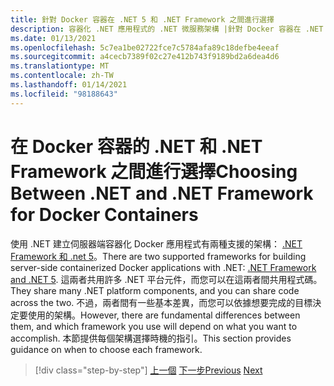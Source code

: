 ```yaml
---
title: 針對 Docker 容器在 .NET 5 和 .NET Framework 之間進行選擇
description: 容器化 .NET 應用程式的 .NET 微服務架構 |針對 Docker 容器在 .NET 5 和 .NET Framework 之間進行選擇
ms.date: 01/13/2021
ms.openlocfilehash: 5c7ea1be02722fce7c5784afa89c18defbe4eeaf
ms.sourcegitcommit: a4cecb7389f02c27e412b743f9189bd2a6dea4d6
ms.translationtype: MT
ms.contentlocale: zh-TW
ms.lasthandoff: 01/14/2021
ms.locfileid: "98188643"
---
```

# <a name="choosing-between-net-and-net-framework-for-docker-containers"></a><span data-ttu-id="28f82-103">在 Docker 容器的 .NET 和 .NET Framework 之間進行選擇</span><span class="sxs-lookup"><span data-stu-id="28f82-103">Choosing Between .NET and .NET Framework for Docker Containers</span></span>

<span data-ttu-id="28f82-104">使用 .NET 建立伺服器端容器化 Docker 應用程式有兩種支援的架構： [.NET Framework 和 .net 5](https://dotnet.microsoft.com/download)。</span><span class="sxs-lookup"><span data-stu-id="28f82-104">There are two supported frameworks for building server-side containerized Docker applications with .NET: [.NET Framework and .NET 5](https://dotnet.microsoft.com/download).</span></span> <span data-ttu-id="28f82-105">這兩者共用許多 .NET 平台元件，而您可以在這兩者間共用程式碼。</span><span class="sxs-lookup"><span data-stu-id="28f82-105">They share many .NET platform components, and you can share code across the two.</span></span> <span data-ttu-id="28f82-106">不過，兩者間有一些基本差異，而您可以依據想要完成的目標決定要使用的架構。</span><span class="sxs-lookup"><span data-stu-id="28f82-106">However, there are fundamental differences between them, and which framework you use will depend on what you want to accomplish.</span></span> <span data-ttu-id="28f82-107">本節提供每個架構選擇時機的指引。</span><span class="sxs-lookup"><span data-stu-id="28f82-107">This section provides guidance on when to choose each framework.</span></span>

>[!div class="step-by-step"]
><span data-ttu-id="28f82-108">[上一個](../container-docker-introduction/docker-containers-images-registries.md) 
>[下一步](general-guidance.md)</span><span class="sxs-lookup"><span data-stu-id="28f82-108">[Previous](../container-docker-introduction/docker-containers-images-registries.md)
[Next](general-guidance.md)</span></span>
